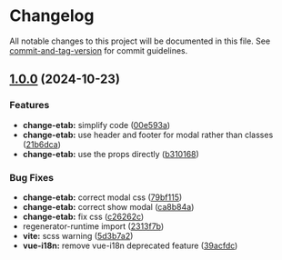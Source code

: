 # Changelog

All notable changes to this project will be documented in this file. See [commit-and-tag-version](https://github.com/absolute-version/commit-and-tag-version) for commit guidelines.

## [1.0.0](https://github.com/GIP-RECIA/recia-webcomponents/compare/39acfdc03234e6b7bc6e3ebae511824691104017...change-etab/v1.0.0) (2024-10-23)


### Features

* **change-etab:** simplify code ([00e593a](https://github.com/GIP-RECIA/recia-webcomponents/commit/00e593a0b85ae0dff08c21857b6edc762cf47f9d))
* **change-etab:** use header and footer for modal rather than classes ([21b6dca](https://github.com/GIP-RECIA/recia-webcomponents/commit/21b6dcaa0f3faabbbbe41e0f942a974c0cd2c7d6))
* **change-etab:** use the props directly ([b310168](https://github.com/GIP-RECIA/recia-webcomponents/commit/b310168c39d34f733ab302c541b330bca6282074))


### Bug Fixes

* **change-etab:** correct modal css ([79bf115](https://github.com/GIP-RECIA/recia-webcomponents/commit/79bf1158ba3c81c6a421cf72f869a5e3d53c9239))
* **change-etab:** correct show modal ([ca8b84a](https://github.com/GIP-RECIA/recia-webcomponents/commit/ca8b84a8b7221344130320574d569a0336c965fe))
* **change-etab:** fix css ([c26262c](https://github.com/GIP-RECIA/recia-webcomponents/commit/c26262ca49e5458a6200351ef609e3c34ad71c01))
* regenerator-runtime import ([2313f7b](https://github.com/GIP-RECIA/recia-webcomponents/commit/2313f7b1db5a10fb76aef7b35a3d67a562d6ebae))
* **vite:** scss warning ([5d3b7a2](https://github.com/GIP-RECIA/recia-webcomponents/commit/5d3b7a2c9123570ad3980e654dadfd56c2b03bb3))
* **vue-i18n:** remove vue-i18n deprecated feature ([39acfdc](https://github.com/GIP-RECIA/recia-webcomponents/commit/39acfdc03234e6b7bc6e3ebae511824691104017))
